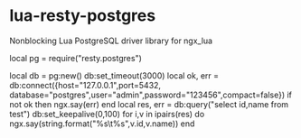 lua-resty-postgres
==================

Nonblocking Lua PostgreSQL driver library for ngx_lua

local pg = require("resty.postgres")

local db = pg:new()
db:set_timeout(3000)
local ok, err = db:connect({host="127.0.0.1",port=5432, database="postgres",user="admin",password="123456",compact=false})
if not ok then
    ngx.say(err)
end
local res, err = db:query("select id,name from test")
db:set_keepalive(0,100)
for i,v in ipairs(res) do
    ngx.say(string.format("%s\t%s",v.id,v.name))
end
